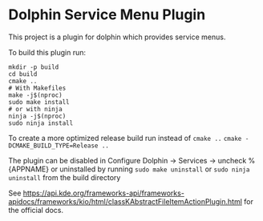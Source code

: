 # Dolphin Service Menu Plugin

This project is a plugin for dolphin which provides service menus.

To build this plugin run:
```
mkdir -p build
cd build
cmake ..
# With Makefiles
make -j$(nproc)
sudo make install
# or with ninja
ninja -j$(nproc)
sudo ninja install
```

To create a more optimized release build run instead of
`cmake ..` `cmake -DCMAKE_BUILD_TYPE=Release ..`

The plugin can be disabled in Configure Dolphin -> Services -> uncheck %{APPNAME} 
or uninstalled by running `sudo make uninstall` or `sudo ninja uninstall` from the build directory

See https://api.kde.org/frameworks-api/frameworks-apidocs/frameworks/kio/html/classKAbstractFileItemActionPlugin.html for the official docs.